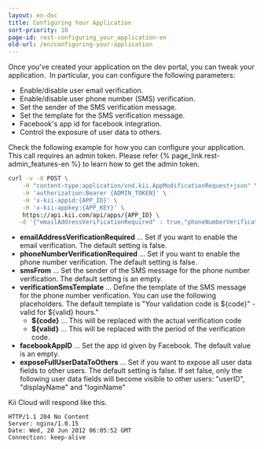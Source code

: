 ```yaml
---
layout: en-doc
title: Configuring Your Application
sort-priority: 10
page-id: rest-configuring_your_application-en
old-url: /en/configuring-your-application
---
```

Once you've created your application on the dev portal, you can tweak your application. &nbsp;In particular, you can configure the following parameters:

* Enable/disable user email verification.
* Enable/disable user phone number (SMS) verification.
* Set the sender of the SMS verification message.
* Set the template for the SMS verification message.
* Facebook's app id for facebook integration.
* Control the exposure of user data to others.

Check the following example for how you can configure your application.  This call requires an admin token.  Please refer {% page_link rest-admin_features-en %} to learn how to get the admin token.

```sh
curl -v -X POST \
    -H "content-type:application/vnd.kii.AppModificationRequest+json" \
    -H 'authorization:Bearer {ADMIN_TOKEN}' \
    -H 'x-kii-appid:{APP_ID}' \
    -H 'x-kii-appkey:{APP_KEY}' \
    https://api.kii.com/api/apps/{APP_ID} \
   -d '{"emailAddressVerificationRequired" : true,"phoneNumberVerificationRequired" : true, "smsFrom" : "AppSmsSender", "verificationSmsTemplate" : "Your validation code is ${code}, valid for ${valid} hours."}'
```

* **emailAddressVerificationRequired** ... Set if you want to enable the email verification.  The default setting is false.
* **phoneNumberVerificationRequired** ... Set if you want to enable the phone number verification.  The default setting is false.
* **smsFrom** ... Set the sender of the SMS message for the phone number verification.  The default setting is an empty.
* **verificationSmsTemplate** ... Define the template of the SMS message for the phone number verification.  You can use the following placeholders.  The default template is "Your validation code is ${code}" - valid for ${valid} hours."
    * **${code}** ... This will be replaced with the actual verification code
    * **${valid}** ... This will be replaced with the period of the verification code.
* **facebookAppID** ... Set the app id given by Facebook.  The default value is an empty.
* **exposeFullUserDataToOthers** ... Set if you want to expose all user data fields to other users.  The default setting is false.  If set false, only the following user data fields will become visible to other users: "userID", "displayName" and "loginName"

Kii Cloud will respond like this.

```
HTTP/1.1 204 No Content
Server: nginx/1.0.15
Date: Wed, 20 Jun 2012 06:05:52 GMT
Connection: keep-alive
```
